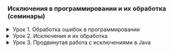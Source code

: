 ### Исключения в программировании и их обработка (семинары)

<details class="desc" data-name="lesson1"><summary>Урок 1. Обработка ошибок в программировании</summary>

[Работа во время семинара][work1]\
[Домашнее задание][home1]

1. Реализуйте 3 метода, чтобы в каждом из них получить разные исключения.
2. Посмотрите на код, и подумайте сколько разных типов исключений вы тут сможете получить?
3. Реализуйте метод, принимающий в качестве аргументов два целочисленных массива, и возвращающий
   новый массив, каждый элемент которого равен разности элементов двух входящих массивов в той же ячейке.
   Если длины массивов не равны, необходимо как-то оповестить пользователя.
4. _* Реализуйте метод, принимающий в качестве аргументов два целочисленных массива, и возвращающий
   новый массив, каждый элемент которого равен частному элементов двух входящих массивов в той же ячейке.
   Если длины массивов не равны, необходимо как-то оповестить пользователя. Важно: При выполнении метода
   единственное исключение, которое пользователь может увидеть - RuntimeException, т.е. ваше._

</details>

<details class="desc" data-name="lesson2"><summary>Урок 2. Исключения и их обработка</summary>

[Работа во время семинара][work2]\
[Домашнее задание][home2]

1. Реализуйте метод, который запрашивает у пользователя ввод дробного числа (типа float), и возвращает
   введенное значение. Ввод текста вместо числа не должно приводить к падению приложения, вместо этого,
   необходимо повторно запросить у пользователя ввод данных.
2. Если необходимо, исправьте данный код ([задание 2](https://docs.google.com/document/d/17EaA1lDxzD5YigQ5OAal60fOFKVoCbEJqooB9XfhT7w/edit))
   1. Дан следующий код, исправьте его там, где требуется ([задание 3](https://docs.google.com/document/d/17EaA1lDxzD5YigQ5OAal60fOFKVoCbEJqooB9XfhT7w/edit))
   2. Разработайте программу, которая выбросит Exception, когда пользователь вводит пустую строку.
      Пользователю должно показаться сообщение, что пустые строки вводить нельзя.

</details>

<details class="desc" data-name="lesson3"><summary>Урок 3. Продвинутая работа с исключениями в Java</summary>

[Работа во время семинара][work3]\
[Домашнее задание][home3]

Напишите приложение, которое будет запрашивать у пользователя следующие данные в произвольном порядке,
разделенные пробелом:\
фамилия имя отчество дата_рождения номер_телефона пол
```java
class Пользователь {
    /*** Форматы данных ***/
    private string фамилия, имя, отчество; // строки
    private string дата_рождения; // строка формата dd.mm.yyyy
    private int номер_телефона; // целое беззнаковое число без форматирования
    private char пол; // символ латиницей f или m
}
```
- Приложение должно проверить введенные данные по количеству. Если количество не совпадает с требуемым,
  вернуть код ошибки, обработать его и показать пользователю сообщение, что он ввел меньше/больше данных,
  чем требуется.
- Приложение должно попытаться распарсить полученные значения и выделить из них требуемые параметры. Если
  форматы данных не совпадают, нужно бросить исключение, соответствующее типу проблемы. Можно использовать
  встроенные типы java и создать свои. Исключение должно быть корректно обработано, пользователю выведено
  сообщение с информацией, что именно неверно.
- Если всё введено и обработано верно, должен создаться файл с названием, равным фамилии, в него в одну
  строку должны записаться полученные данные, вида: `<фамилия><имя><отчество><дата_рождения><номер_телефона><пол>`
  Однофамильцы должны записаться в один и тот же файл, в отдельные строки.
  - _Не забудьте закрыть соединение с файлом._
  - _При возникновении проблемы с чтением-записью в файл, исключение должно быть корректно обработано, пользователь должен увидеть стектрейс ошибки._
```text
Данная промежуточная аттестация оценивается по системе "зачет" / "не зачет"

"Зачет" ставится, если слушатель успешно выполнил
"Незачет"" ставится, если слушатель успешно выполнил

Критерии оценивания:
Слушатель напишите приложение, которое будет запрашивать у пользователя следующие данные в произвольном порядке, разделенные пробело
```

</details>

<details class="desc" style="display: none"><summary>Стили для IDE</summary>

<style>
.desc {
    margin: 0 0 0 1em;
    padding: 0 0 1em;
}
.desc summary {
    margin: 0 0 -1em;
    list-style-position: outside;
    cursor: pointer;
    
}
.desc pre {
    border: 1px solid #37b;
    margin: -1em 0 1.5em;
    padding: 0.3em 0.6em;
}
</style>

</details>

[work1]: src/main/java/lesson1/work/
[home1]: src/main/java/lesson1/homework/
[work2]: src/main/java/lesson2/work/
[home2]: src/main/java/lesson2/homework/
[work3]: src/main/java/lesson3/work/
[home3]: src/main/java/lesson3/homework/